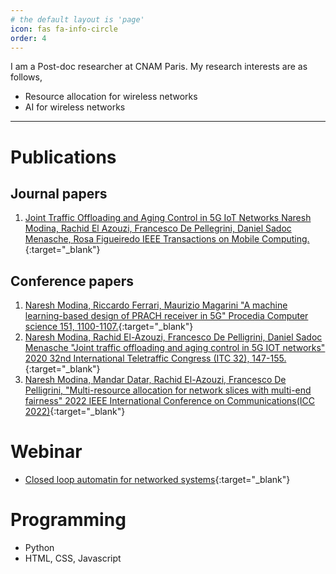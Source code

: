 ```yaml
---
# the default layout is 'page'
icon: fas fa-info-circle
order: 4
---
```


I am a Post-doc researcher at CNAM Paris. My research interests are as follows,
- Resource allocation for wireless networks
- AI for wireless networks

---

# Publications

## Journal papers
1. [Joint Traffic Offloading and Aging Control in 5G IoT Networks Naresh Modina, Rachid El Azouzi, Francesco De Pellegrini, Daniel Sadoc Menasche, Rosa Figueiredo IEEE Transactions on Mobile Computing.](https://ieeexplore.ieee.org/abstract/document/9723643){:target="_blank"}
## Conference papers
1. [Naresh Modina, Riccardo Ferrari, Maurizio Magarini  "A machine learning-based design of PRACH receiver in 5G" Procedia Computer science 151, 1100-1107.](https://www.sciencedirect.com/science/article/pii/S1877050919306234){:target="_blank"}
2. [Naresh Modina, Rachid El-Azouzi, Francesco De Pelligrini, Daniel Sadoc Menasche  "Joint traffic offloading and aging control in 5G IOT networks" 2020 32nd International Teletraffic Congress (ITC 32), 147-155.](https://ieeexplore.ieee.org/document/9355538){:target="_blank"}
3. [Naresh Modina, Mandar Datar, Rachid El-Azouzi, Francesco De Pelligrini, "Multi-resource allocation for network slices with multi-end fairness" 2022 IEEE International Conference on Communications(ICC 2022)](https://ieeexplore.ieee.org/abstract/document/9838759){:target="_blank"}

# Webinar
- [Closed loop automatin for networked systems](https://aiatedge.eu/3rd-webinar-on-closed-loop-automation-for-networked-systems/){:target="_blank"}

# Programming
- Python
- HTML, CSS, Javascript